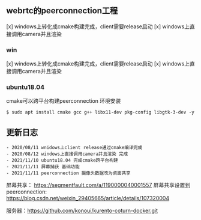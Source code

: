 ## webrtc的peerconnection工程
[x] windows上转化成cmake构建完成，client需要release启动
[x] windows上直接调用camera并且渲染

### win
[x] windows上转化成cmake构建完成，client需要release启动
[x] windows上直接调用camera并且渲染
### ubuntu18.04
cmake可以跨平台构建peerconnection
环境安装
```shell
$ sudo apt install cmake gcc g++ libx11-dev pkg-config libgtk-3-dev -y
```


## 更新日志
    - 2020/08/11 wnidows上client release通过cmake编译完成
    - 2020/08/12 windows上直接调用camera并且渲染 完成
    - 2021/11/10 ubuntu18.04 完成cmake跨平台构建
    - 2021/11/11 屏幕捕获 基础功能
    - 2021/11/11 peerconnection 摄像头数据改为桌面共享


屏幕共享： https://segmentfault.com/a/1190000040001557
屏幕共享设置到peerconnection: https://blog.csdn.net/weixin_29405665/article/details/107320004

服务器：https://github.com/konoui/kurento-coturn-docker.git
